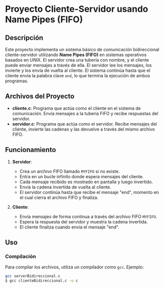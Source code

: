 # Proyecto Cliente-Servidor usando Name Pipes (FIFO)

## Descripción

Este proyecto implementa un sistema básico de comunicación bidireccional cliente-servidor utilizando **Name Pipes (FIFO)** en sistemas operativos basados en UNIX. El servidor crea una tubería con nombre, y el cliente puede enviar mensajes a través de ella. El servidor lee los mensajes, los invierte y los envía de vuelta al cliente. El sistema continúa hasta que el cliente envía la palabra clave `end`, lo que termina la ejecución de ambos programas.

## Archivos del Proyecto

- **cliente.c**: Programa que actúa como el cliente en el sistema de comunicación. Envía mensajes a la tubería FIFO y recibe respuestas del servidor.
- **servidor.c**: Programa que actúa como el servidor. Recibe mensajes del cliente, invierte las cadenas y las devuelve a través del mismo archivo FIFO.

## Funcionamiento

1. **Servidor**: 
   - Crea un archivo FIFO llamado `MYFIFO` si no existe.
   - Entra en un bucle infinito donde espera mensajes del cliente.
   - Cada mensaje recibido es mostrado en pantalla y luego invertido.
   - Envía la cadena invertida de vuelta al cliente.
   - El servidor continúa hasta que recibe el mensaje "end", momento en el cual cierra el archivo FIFO y finaliza.

2. **Cliente**:
   - Envía mensajes de forma continua a través del archivo FIFO `MYFIFO`.
   - Espera la respuesta del servidor y muestra la cadena invertida.
   - El cliente finaliza cuando envía el mensaje "end".

## Uso

### Compilación

Para compilar los archivos, utiliza un compilador como `gcc`. Ejemplo:

```bash
gcc serverBidireccional.c 
$ gcc clienteBidireccional.c -o c

